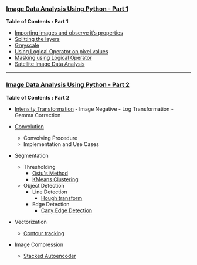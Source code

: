 
### [Image Data Analysis Using Python - Part 1](https://iphton.github.io/iphton.github.io/Image-Processing-in-Python-Part-1/)


**Table of Contents : Part 1**

- [Importing images and observe it’s properties](https://github.com/iphton/Image-Data-Analysis-Using-Pythons/tree/gh-pages/Scripts)
- [Splitting the layers](https://github.com/iphton/Image-Data-Analysis-Using-Pythons/blob/gh-pages/Scripts/Splitting%20Layers.py)
- [Greyscale](https://github.com/iphton/Image-Data-Analysis-Using-Pythons/blob/gh-pages/Scripts/Greyscale_Image.py)
- [Using Logical Operator on pixel values](https://github.com/iphton/Image-Data-Analysis-Using-Pythons/blob/gh-pages/Scripts/logical_operator_image_processing.py)
- [Masking using Logical Operator](https://github.com/iphton/Image-Data-Analysis-Using-Pythons/blob/gh-pages/Scripts/Masking_Imaging.py)
- [Satellite Image Data Analysis](https://github.com/iphton/Image-Data-Analysis-Using-Pythons/blob/gh-pages/Scripts/satellite_img_processing.py)

---

### [Image Data Analysis Using Python - Part 2](https://iphton.github.io/iphton.github.io/Image-Processing-in-Python-Part-2/)

**Table of Contents : Part 2**

- [Intensity Transformation](https://github.com/iphton/Image-Data-Analysis-Using-Pythons/tree/gh-pages/Basic%20Intensity%20Transformation)
        - Image Negative
        - Log Transformation
        - Gamma Correction

- [Convolution](https://github.com/iphton/Image-Data-Analysis-Using-Pythons/tree/gh-pages/Convolution)
    - Convolving Procedure 
    - Implementation and Use Cases

- Segmentation
    - Thresholding
        - [Ostu's Method](https://github.com/iphton/Image-Data-Analysis-Using-Pythons/tree/gh-pages/Segmentation/Threshold/Ostu-s%20Method)
        - [KMeans Clustering](https://github.com/iphton/Image-Data-Analysis-Using-Pythons/tree/gh-pages/Segmentation/Threshold/KMeans%20Clustering)
    - Object Detection
        - Line Detection
            - [Hough transform](https://github.com/iphton/Image-Data-Analysis-Using-Pythons/tree/gh-pages/Segmentation/Object%20Detection/Hough%20Transform)
        - Edge Detection
            - [Cany Edge Detection](https://github.com/iphton/Image-Data-Analysis-Using-Pythons/tree/gh-pages/Segmentation/Object%20Detection/Canny%20Edge%20Detector)

- Vectorization
    - [Contour tracking](https://github.com/iphton/Image-Data-Analysis-Using-Pythons/tree/gh-pages/Vectorization)

- Image Compression
    - [Stacked Autoencoder](https://github.com/iphton/Image-Data-Analysis-Using-Pythons/tree/gh-pages/Autoencoder%20Image%20Compression)


